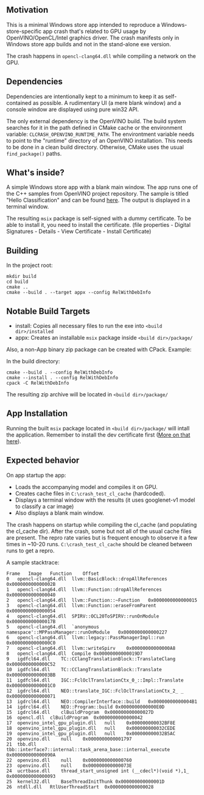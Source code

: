 Motivation
---
This is a minimal Windows store app intended to reproduce a
Windows-store-specific app crash that's related to GPU usage by
OpenVINO/OpenCL/Intel graphics driver. The crash manifests only in Windows store
app builds and not in the stand-alone exe version.

The crash happens in `opencl-clang64.dll` while compiling a network on the GPU. 

Dependencies
---
Dependencies are intentionally kept to a minimum to keep it as self-contained as
possible. A rudimentary UI (a mere blank window) and a console window are
displayed using pure win32 API.

The only external dependency is the OpenVINO build. The build system searches
for it in the path defined in CMake cache or the environment variable:
`CLCRASH_OPENVINO_RUNTIME_PATH`. The environtment variable needs to point to the
"runtime" directory of an OpenVINO installation. This needs to be done in a clean
build directory. Otherwise, CMake uses the usual `find_package()` paths.

What's inside?
---
A simple Windows store app with a blank main window. The app runs one of the C++
samples from OpenVINO project repository.
The sample is titled "Hello Classification" and can be found
[here](https://github.com/openvinotoolkit/openvino/tree/releases/2022/3/samples/cpp/hello_classification).
The output is displayed in a terminal window.

The resulting `msix` package is self-signed with a dummy certificate. To be able
to install it, you need to install the certificate. (file properties - Digital
Signatures - Details - View Certificate - Install Certificate)

Building
---
In the project root:
```
mkdir build
cd build
cmake ..
cmake --build . --target appx --config RelWithDebInfo
```

Notable Build Targets
---
- install: Copies all necessary files to run the exe into `<build dir>/installed`
- appx: Creates an installable `msix` package inside `<build dir>/package/`

Also, a non-App binary zip package can be created with CPack.
Example:

In the build directory:
```
cmake --build . --config RelWithDebInfo
cmake --install . --config RelWithDebInfo
cpack -C RelWithDebInfo
```
The resulting zip archive will be located in `<build dir>/package/`

App Installation
---
Running the built `msix` package located in `<build dir>/package/` will intall
the application. Remember to install the dev certificate first
([More on that here](https://stackoverflow.com/questions/23812471/installing-appx-without-trusted-certificate)).

Expected behavior
---
On app startup the app:
- Loads the accompanying model and compiles it on GPU.
- Creates cache files in `C:\crash_test_cl_cache` (hardcoded).
- Displays a terminal window with the results (it uses googlenet-v1 model to
classify a car image)
- Also displays a blank main window.

The crash happens on startup while compiling the cl_cache (and populating the
cl_cache dir). After the crash, some but not all of the usual cache files are
present. The repro rate varies but is frequent enough to observe it a few times
in ~10-20 runs. `C:\crash_test_cl_cache` should be cleaned between runs to get a
repro.

A sample stacktrace:

```
Frame	Image	Function	Offset
0	opencl-clang64.dll	llvm::BasicBlock::dropAllReferences	0x000000000000002B	
1	opencl-clang64.dll	llvm::Function::dropAllReferences	0x0000000000000040	
2	opencl-clang64.dll	llvm::Function::~Function	0x0000000000000015	
3	opencl-clang64.dll	llvm::Function::eraseFromParent	0x0000000000000054	
4	opencl-clang64.dll	SPIRV::OCL20ToSPIRV::runOnModule	0x000000000000017B	
5	opencl-clang64.dll	`anonymous namespace'::MPPassManager::runOnModule	0x0000000000000227	
6	opencl-clang64.dll	llvm::legacy::PassManagerImpl::run	0x00000000000000C0	
7	opencl-clang64.dll	llvm::writeSpirv	0x00000000000000A8	
8	opencl-clang64.dll	Compile	0x00000000000019D7	
9	igdfcl64.dll	TC::CClangTranslationBlock::TranslateClang	0x0000000000000C52	
10	igdfcl64.dll	TC::CClangTranslationBlock::Translate	0x00000000000003BB	
11	igdfcl64.dll	IGC::FclOclTranslationCtx_0_::Impl::Translate	0x00000000000001C0	
12	igdrcl64.dll	NEO::translate_IGC::FclOclTranslationCtx_2_ _	0x0000000000000071	
13	igdrcl64.dll	NEO::CompilerInterface::build	0x00000000000004B1	
14	igdrcl64.dll	NEO::Program::build	0x0000000000000E0D	
15	igdrcl64.dll	clBuildProgram	0x000000000000027D	
16	opencl.dll	clBuildProgram	0x0000000000000042	
17	openvino_intel_gpu_plugin.dll	null	0x000000000032BF8E	
18	openvino_intel_gpu_plugin.dll	null	0x000000000032CEDE	
19	openvino_intel_gpu_plugin.dll	null	0x000000000032B5AC	
20	openvino.dll	null	0x0000000000001797	
21	tbb.dll	tbb::interface7::internal::task_arena_base::internal_execute	0x000000000000090A	
22	openvino.dll	null	0x0000000000000760	
23	openvino.dll	null	0x000000000000073E	
24	ucrtbase.dll	thread_start_unsigned int (__cdecl*)(void *),1_	0x0000000000000093	
25	kernel32.dll	BaseThreadInitThunk	0x000000000000001D	
26	ntdll.dll	RtlUserThreadStart	0x0000000000000028	
```